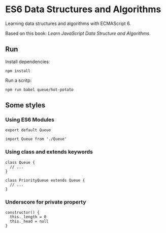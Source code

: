 # ES6 Data Structures and Algorithms

Learning data structures and algorithms with ECMAScript 6.

Based on this book: *Learn JavaScript Data Structure and Algorithms*.


## Run

Install dependencies:

```
npm install
```

Run a scritp:
```
npm run babel queue/hot-potato
```

## Some styles
### Using ES6 Modules
```
export default Queue

import Queue from './Queue'
```

### Using class and extends keywords
```
class Queue {
  // ...
}

class PriorityQueue extends Queue {
  // ...
}
```

### Underscore for private property
```
constructor() {
  this._length = 0
  this._head = null
}
```